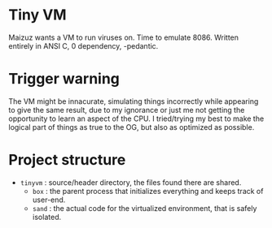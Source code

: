 # Tiny VM
Maizuz wants a VM to run viruses on. Time to emulate 8086.
Written entirely in ANSI C, 0 dependency, -pedantic.

# Trigger warning
The VM might be innacurate, simulating things incorrectly while appearing to give the same result,
due to my ignorance or just me not getting the opportunity to learn an aspect of the CPU.
I tried/trying my best to make the logical part of things as true to the OG, but also as optimized
as possible.

# Project structure

- `tinyvm` : source/header directory, the files found there are shared.
  - `box` : the parent process that initializes everything and keeps track of user-end.
  - `sand` : the actual code for the virtualized environment, that is safely isolated.
